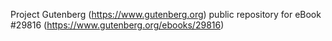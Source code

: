 Project Gutenberg (https://www.gutenberg.org) public repository for eBook #29816 (https://www.gutenberg.org/ebooks/29816)
